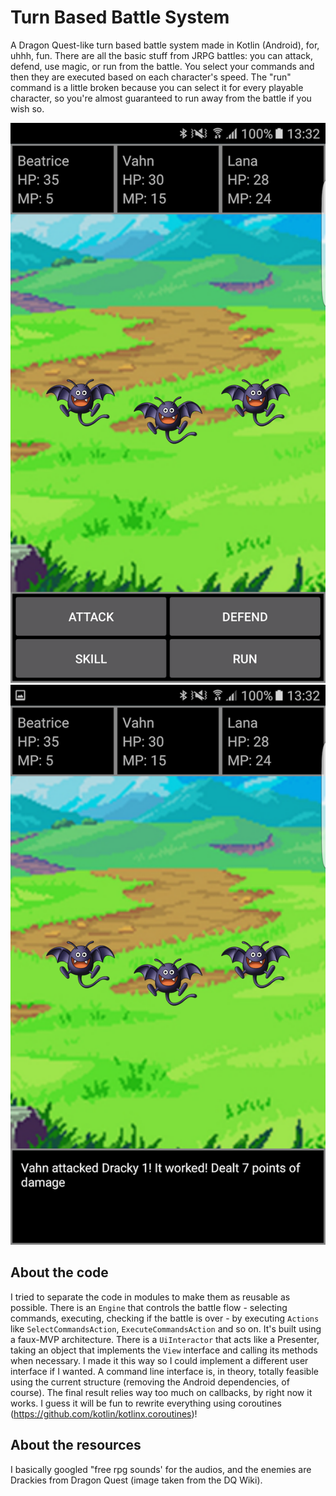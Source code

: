 # Turn Based Battle System

A Dragon Quest-like turn based battle system made in Kotlin (Android), for, uhhh, fun. There are all
 the basic stuff from JRPG battles: you can attack, defend, use magic, or run from the battle.
 You select your commands and then they are executed based on each character's speed. The "run"
 command is a little broken because you can select it for every playable character, so you're almost
 guaranteed to run away from the battle if you wish so.

 ![Commands](art/commands.png)  ![Result](art/result.png)

## About the code
I tried to separate the code in modules to make them as reusable as possible. There is an `Engine`
that controls the battle flow - selecting commands, executing, checking if the battle is over -
by executing `Actions` like `SelectCommandsAction`, `ExecuteCommandsAction` and so on.
It's built using a faux-MVP architecture. There is a `UiInteractor` that acts like a Presenter,
taking an object that implements the `View` interface and calling its methods when necessary.
I made it this way so I could implement a different user interface if I wanted. A command line
interface is, in theory, totally feasible using the current structure (removing the Android
dependencies, of course). The final result relies way too much on callbacks, by right now it works.
I guess it will be fun to rewrite everything using coroutines (https://github.com/kotlin/kotlinx.coroutines)!

## About the resources
I basically googled "free rpg sounds' for the audios, and the enemies are Drackies from Dragon Quest
(image taken from the DQ Wiki).